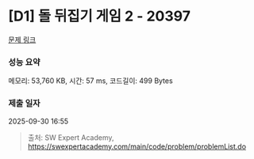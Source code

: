 # [D1] 돌 뒤집기 게임 2 - 20397 

[문제 링크](https://swexpertacademy.com/main/code/problem/problemDetail.do?contestProbId=AY3o7m4axawDFAUZ) 

### 성능 요약

메모리: 53,760 KB, 시간: 57 ms, 코드길이: 499 Bytes

### 제출 일자

2025-09-30 16:55



> 출처: SW Expert Academy, https://swexpertacademy.com/main/code/problem/problemList.do
